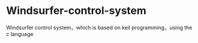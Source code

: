 # Windsurfer-control-system
Windsurfer control system，which is based on keil programming，using the c language
